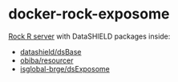 # docker-rock-exposome

[Rock R server](https://www.obiba.org/pages/products/rock/) with DataSHIELD packages inside:

* [datashield/dsBase](https://github.com/datashield/dsBase)
* [obiba/resourcer](https://github.com/obiba/resourcer)
* [isglobal-brge/dsExposome](https://github.com/isglobal-brge/dsExposome)
